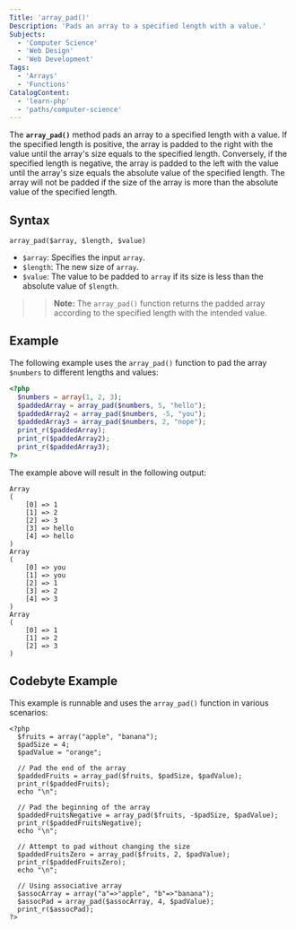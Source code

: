 ```yaml
---
Title: 'array_pad()'
Description: 'Pads an array to a specified length with a value.'
Subjects:
  - 'Computer Science'
  - 'Web Design'
  - 'Web Development'
Tags:
  - 'Arrays'
  - 'Functions'
CatalogContent:
  - 'learn-php'
  - 'paths/computer-science'
---
```


The **`array_pad()`** method pads an array to a specified length with a value. If the specified length is positive, the array is padded to the right with the value until the array's size equals to the specified length. Conversely, if the specified length is negative, the array is padded to the left with the value until the array's size equals the absolute value of the specified length. The array will not be padded if the size of the array is more than the absolute value of the specified length.

## Syntax

```pseudo
array_pad($array, $length, $value)
```

- `$array`: Specifies the input `array`.
- `$length`: The new size of `array`.
- `$value`: The value to be padded to `array` if its size is less than the absolute value of `$length`.

> > **Note:** The `array_pad()` function returns the padded array according to the specified length with the intended value.

## Example

The following example uses the `array_pad()` function to pad the array `$numbers` to different lengths and values:

```php
<?php
  $numbers = array(1, 2, 3);
  $paddedArray = array_pad($numbers, 5, "hello");
  $paddedArray2 = array_pad($numbers, -5, "you");
  $paddedArray3 = array_pad($numbers, 2, "nope");
  print_r($paddedArray);
  print_r($paddedArray2);
  print_r($paddedArray3);
?>
```

The example above will result in the following output:

```shell
Array
(
    [0] => 1
    [1] => 2
    [2] => 3
    [3] => hello
    [4] => hello
)
Array
(
    [0] => you
    [1] => you
    [2] => 1
    [3] => 2
    [4] => 3
)
Array
(
    [0] => 1
    [1] => 2
    [2] => 3
)
```

## Codebyte Example

This example is runnable and uses the `array_pad()` function in various scenarios:

```codebyte/php
<?php
  $fruits = array("apple", "banana");
  $padSize = 4;
  $padValue = "orange";

  // Pad the end of the array
  $paddedFruits = array_pad($fruits, $padSize, $padValue);
  print_r($paddedFruits);
  echo "\n";

  // Pad the beginning of the array
  $paddedFruitsNegative = array_pad($fruits, -$padSize, $padValue);
  print_r($paddedFruitsNegative);
  echo "\n";

  // Attempt to pad without changing the size
  $paddedFruitsZero = array_pad($fruits, 2, $padValue);
  print_r($paddedFruitsZero);
  echo "\n";

  // Using associative array
  $assocArray = array("a"=>"apple", "b"=>"banana");
  $assocPad = array_pad($assocArray, 4, $padValue);
  print_r($assocPad);
?>
```
